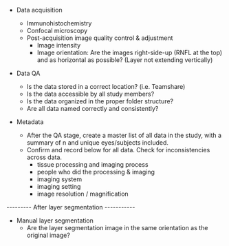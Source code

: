 * Data acquisition
  - Immunohistochemistry  
  - Confocal microscopy
  - Post-acquisition image quality control & adjustment
    - Image intensity
    - Image orientation: Are the images right-side-up (RNFL at the top) and as horizontal as possible? (Layer not extending vertically)

* Data QA 
  - Is the data stored in a correct location? (i.e. Teamshare)
  - Is the data accessible by all study members? 
  - Is the data organized in the proper folder structure?  
  - Are all data named correctly and consistently? 
  
* Metadata
  - After the QA stage, create a master list of all data in the study, with a summary of n and unique eyes/subjects included.  
  - Confirm and record below for all data. Check for inconsistencies across data.    
    - tissue processing and imaging process
    - people who did the processing & imaging
    - imaging system 
    - imaging setting 
    - image resolution / magnification  
     
--------- After layer segmentation -----------
* Manual layer segmentation 
  - Are the layer segmentation image in the same orientation as the original image? 
